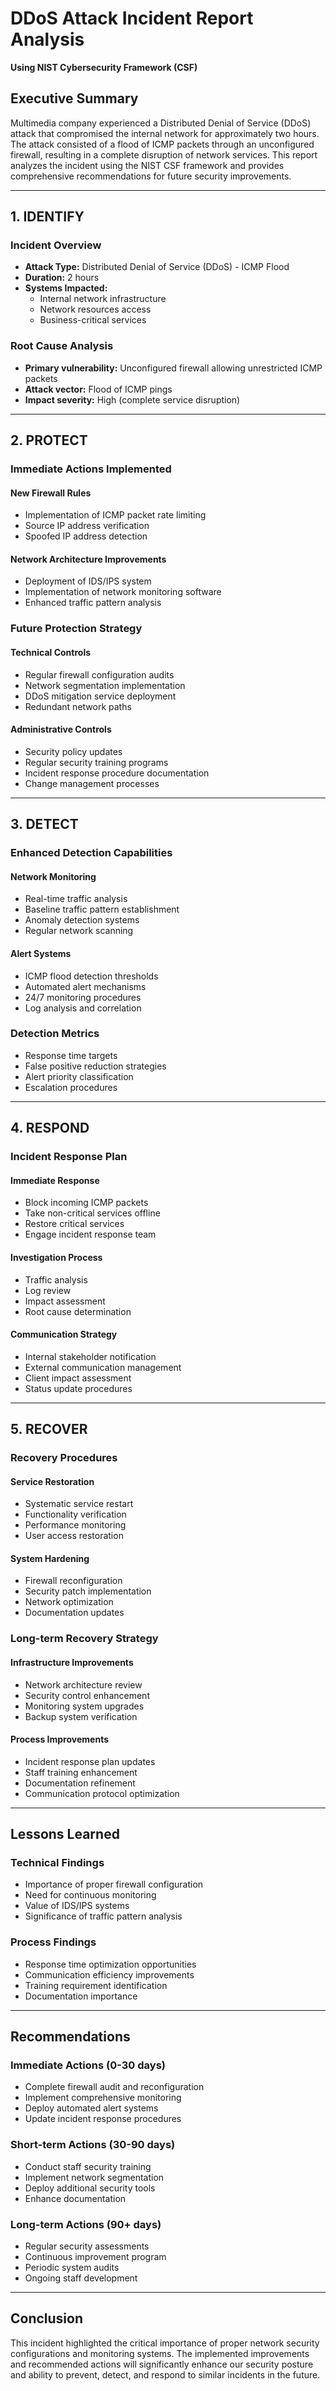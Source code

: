 # DDoS Attack Incident Report Analysis  
**Using NIST Cybersecurity Framework (CSF)**  

## Executive Summary  
Multimedia company experienced a Distributed Denial of Service (DDoS) attack that compromised the internal network for approximately two hours. The attack consisted of a flood of ICMP packets through an unconfigured firewall, resulting in a complete disruption of network services. This report analyzes the incident using the NIST CSF framework and provides comprehensive recommendations for future security improvements.  

---

## 1. IDENTIFY  

### Incident Overview  
- **Attack Type:** Distributed Denial of Service (DDoS) - ICMP Flood  
- **Duration:** 2 hours  
- **Systems Impacted:**  
  - Internal network infrastructure  
  - Network resources access  
  - Business-critical services  

### Root Cause Analysis  
- **Primary vulnerability:** Unconfigured firewall allowing unrestricted ICMP packets  
- **Attack vector:** Flood of ICMP pings  
- **Impact severity:** High (complete service disruption)  

---

## 2. PROTECT  

### Immediate Actions Implemented  
#### New Firewall Rules  
- Implementation of ICMP packet rate limiting  
- Source IP address verification  
- Spoofed IP address detection  

#### Network Architecture Improvements  
- Deployment of IDS/IPS system  
- Implementation of network monitoring software  
- Enhanced traffic pattern analysis  

### Future Protection Strategy  
#### Technical Controls  
- Regular firewall configuration audits  
- Network segmentation implementation  
- DDoS mitigation service deployment  
- Redundant network paths  

#### Administrative Controls  
- Security policy updates  
- Regular security training programs  
- Incident response procedure documentation  
- Change management processes  

---

## 3. DETECT  

### Enhanced Detection Capabilities  
#### Network Monitoring  
- Real-time traffic analysis  
- Baseline traffic pattern establishment  
- Anomaly detection systems  
- Regular network scanning  

#### Alert Systems  
- ICMP flood detection thresholds  
- Automated alert mechanisms  
- 24/7 monitoring procedures  
- Log analysis and correlation  

### Detection Metrics  
- Response time targets  
- False positive reduction strategies  
- Alert priority classification  
- Escalation procedures  

---

## 4. RESPOND  

### Incident Response Plan  
#### Immediate Response  
- Block incoming ICMP packets  
- Take non-critical services offline  
- Restore critical services  
- Engage incident response team  

#### Investigation Process  
- Traffic analysis  
- Log review  
- Impact assessment  
- Root cause determination  

#### Communication Strategy  
- Internal stakeholder notification  
- External communication management  
- Client impact assessment  
- Status update procedures  

---

## 5. RECOVER  

### Recovery Procedures  
#### Service Restoration  
- Systematic service restart  
- Functionality verification  
- Performance monitoring  
- User access restoration  

#### System Hardening  
- Firewall reconfiguration  
- Security patch implementation  
- Network optimization  
- Documentation updates  

### Long-term Recovery Strategy  
#### Infrastructure Improvements  
- Network architecture review  
- Security control enhancement  
- Monitoring system upgrades  
- Backup system verification  

#### Process Improvements  
- Incident response plan updates  
- Staff training enhancement  
- Documentation refinement  
- Communication protocol optimization  

---

## Lessons Learned  

### Technical Findings  
- Importance of proper firewall configuration  
- Need for continuous monitoring  
- Value of IDS/IPS systems  
- Significance of traffic pattern analysis  

### Process Findings  
- Response time optimization opportunities  
- Communication efficiency improvements  
- Training requirement identification  
- Documentation importance  

---

## Recommendations  

### Immediate Actions (0-30 days)  
- Complete firewall audit and reconfiguration  
- Implement comprehensive monitoring  
- Deploy automated alert systems  
- Update incident response procedures  

### Short-term Actions (30-90 days)  
- Conduct staff security training  
- Implement network segmentation  
- Deploy additional security tools  
- Enhance documentation  

### Long-term Actions (90+ days)  
- Regular security assessments  
- Continuous improvement program  
- Periodic system audits  
- Ongoing staff development  

---

## Conclusion  
This incident highlighted the critical importance of proper network security configurations and monitoring systems. The implemented improvements and recommended actions will significantly enhance our security posture and ability to prevent, detect, and respond to similar incidents in the future.  

